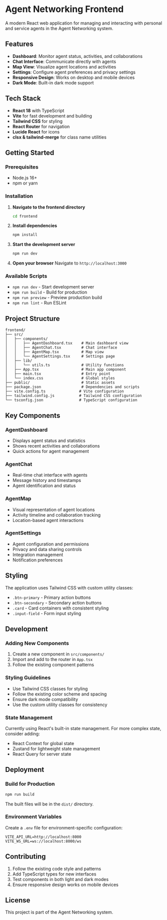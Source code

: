# Agent Networking Frontend

A modern React web application for managing and interacting with personal and service agents in the Agent Networking system.

## Features

- **Dashboard**: Monitor agent status, activities, and collaborations
- **Chat Interface**: Communicate directly with agents
- **Map View**: Visualize agent locations and activities
- **Settings**: Configure agent preferences and privacy settings
- **Responsive Design**: Works on desktop and mobile devices
- **Dark Mode**: Built-in dark mode support

## Tech Stack

- **React 18** with TypeScript
- **Vite** for fast development and building
- **Tailwind CSS** for styling
- **React Router** for navigation
- **Lucide React** for icons
- **clsx & tailwind-merge** for class name utilities

## Getting Started

### Prerequisites

- Node.js 16+ 
- npm or yarn

### Installation

1. **Navigate to the frontend directory**
   ```bash
   cd frontend
   ```

2. **Install dependencies**
   ```bash
   npm install
   ```

3. **Start the development server**
   ```bash
   npm run dev
   ```

4. **Open your browser**
   Navigate to `http://localhost:3000`

### Available Scripts

- `npm run dev` - Start development server
- `npm run build` - Build for production
- `npm run preview` - Preview production build
- `npm run lint` - Run ESLint

## Project Structure

```
frontend/
├── src/
│   ├── components/
│   │   ├── AgentDashboard.tsx    # Main dashboard view
│   │   ├── AgentChat.tsx         # Chat interface
│   │   ├── AgentMap.tsx          # Map view
│   │   └── AgentSettings.tsx     # Settings page
│   ├── lib/
│   │   └── utils.ts              # Utility functions
│   ├── App.tsx                   # Main app component
│   ├── main.tsx                  # Entry point
│   └── index.css                 # Global styles
├── public/                       # Static assets
├── package.json                  # Dependencies and scripts
├── vite.config.ts               # Vite configuration
├── tailwind.config.js           # Tailwind CSS configuration
└── tsconfig.json                # TypeScript configuration
```

## Key Components

### AgentDashboard
- Displays agent status and statistics
- Shows recent activities and collaborations
- Quick actions for agent management

### AgentChat
- Real-time chat interface with agents
- Message history and timestamps
- Agent identification and status

### AgentMap
- Visual representation of agent locations
- Activity timeline and collaboration tracking
- Location-based agent interactions

### AgentSettings
- Agent configuration and permissions
- Privacy and data sharing controls
- Integration management
- Notification preferences

## Styling

The application uses Tailwind CSS with custom utility classes:

- `.btn-primary` - Primary action buttons
- `.btn-secondary` - Secondary action buttons
- `.card` - Card containers with consistent styling
- `.input-field` - Form input styling

## Development

### Adding New Components

1. Create a new component in `src/components/`
2. Import and add to the router in `App.tsx`
3. Follow the existing component patterns

### Styling Guidelines

- Use Tailwind CSS classes for styling
- Follow the existing color scheme and spacing
- Ensure dark mode compatibility
- Use the custom utility classes for consistency

### State Management

Currently using React's built-in state management. For more complex state, consider adding:

- React Context for global state
- Zustand for lightweight state management
- React Query for server state

## Deployment

### Build for Production

```bash
npm run build
```

The built files will be in the `dist/` directory.

### Environment Variables

Create a `.env` file for environment-specific configuration:

```env
VITE_API_URL=http://localhost:8000
VITE_WS_URL=ws://localhost:8000/ws
```

## Contributing

1. Follow the existing code style and patterns
2. Add TypeScript types for new interfaces
3. Test components in both light and dark modes
4. Ensure responsive design works on mobile devices

## License

This project is part of the Agent Networking system. 